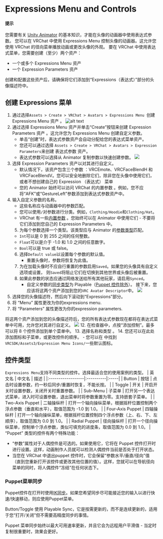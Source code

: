 # Expressions Menu and Controls
#### 提示
您需要有关 [Unity Animator](https://docs.unity3d.com/2022.3/Documentation/Manual/class-AnimatorController.html) 的基本知识，才能在头像的动画器中使用表达式参数。
您可以在 VRChat 中使用 Expressions Menu 控制头像的动画器。这允许您使用 VRChat 的径向菜单播放动画或更改头像的外观。
要在 VRChat 中使用表达式菜单，您需要创建（至少）两个资产：
- 一个或多个 Expressions Menu 资产
- 一个 Expression Parameters 资产

创建和配置这些资产后，请确保将它们添加到“Expressions（表达式）”部分的头像描述符中。
## 创建 Expressions 菜单
1. 通过选择`Assets > Create > VRChat > Avatars > Expressions Menu `创建 Expressions Menu 资产 。
![alt text](https://creators.vrchat.com/assets/images/default-expressions-d8b7b5094c3f2602526a7b27ae1c9ea5.png)
2. 通过选择 Expressions Menu 资产并单击“Create”按钮来创建 Expression Parameters 资产 。这允许您为 Expressions Menu 创建自定义参数。
    - 单击“创建”时，表达式参数资产会自动分配给您的表达式菜单资产。
    - 您还可以通过选择 `Assets > Create > VRChat > Avatars > Expression Parameters`来创建 表达式参数 资产。
    - 表达式参数可以选择从 Animator 复制参数以快速创建参数。
![](https://creators.vrchat.com/assets/images/default-parameters-484af1106c2aa0cd239d6afe810c23b2.png)
3. 选择 Expression Parameters 资产以对其进行自定义。
    - 默认情况下，该资产包含三个参数 ：VRCEmote、VRCFaceBlendH 和 VRCFaceBlendV。您可以安全地删除它们，除非您在头像中使用它们，或者不想创建自己的 Expression （表达式） 菜单
    - 您的 Animator 始终可以访问 VRChat 的内置参数 。例如，您不应将“AFK”或“GestureLeft”参数添加到表达式参数资产中。
4. 输入自定义参数的名称。
    - 这些名称应与动画器中的参数匹配。
    - 您可以使用`/`对参数进行分类。例如，`Clothing/Hoodie`和`Clothing/Hat`。
    - VRChat 有一些[内置参数](./Animator%20Parameters/Animator%20Parameters.md) 。您始终可以在 Animator 中使用它们 - 不要将它们添加到您自己的 Expression Parameters 中。
    5. 为每个参数选择一个类型。该类型应与 Animator 的[参数类型](https://docs.unity3d.com/2022.3/Documentation/Manual/AnimationParameters.html)匹配。
    - `Int`可以是 0 到 255 之间的任何整数。
    - `Float`可以是介于 -1.0 和 1.0 之间的任意数字。
    - `Bool`可以是 true 或 false。
    6. 选择`Default value`以设置每个参数的默认值。
        - 重置头像时，参数将恢复为此值。
    7. 为在加载头像时不应自行重置的参数启用`Saved`。如果您的头像具有自定义选项或设置， 则`Saved`将阻止它们在切换到其他世界或头像后被重置。
    8. 如果此参数的状态应通过网络发送给所有其他玩家，请启用`Synced`。
        - 自定义参数的[同步类型](https://creators.vrchat.com/avatars/expression-menu-and-controls#sync-types)为 Playable（[Puppet 控件除外](https://creators.vrchat.com/avatars/expression-menu-and-controls#types-of-controls)）。
接下来，您应该将这两个资产添加到您的`VRC Avatar Descriptor`中。
![](https://creators.vrchat.com/assets/images/avatar-descriptor-params-4e790cbff8b3ef8e1415473bb1c69cee.png)
9. 选择您的头像描述符，然后向下滚动到“Expressions”部分。
10. 将 “Menu” 属性更改为你的expressions menu.
11. 将 “Parameters” 属性更改为你的expression parameters.

将这两个资产添加到您的头像描述符后，您的所有表达式参数现在都将在表达式菜单中可用，允许您对其进行自定义。
![](https://creators.vrchat.com/assets/images/populated-menu-73ba42697179cca5440061b334bfe208.png)
12. 在检查器中，点按“添加控制”。最多可以将 8 个控件添加到单个菜单中。
13. 选择名称和类型 。
14. 您还可以在此处添加图标和子菜单，或更改控件的顺序。
    - 您可以在 中找到`VRCSDK/Assets3/Expression Menu Icons/`一些默认图标。

## 控件类型
`Expressions Menu`支持不同类型的控件。选择最适合您的使用案例的类型。
| 英文名            | 中文名     | 描述 |
|:------------------|:----------|:-----|
| Button            | 按钮      | 点击时设置参数，约一秒后同步/重置时恢复，不能长按。 |
| Toggle            | 开关      | 开启开关时设置参数，关闭开关时重置参数。 |
| Sub-Menu          | 子菜单    | 打开另一个表达式菜单，进入时可设置参数，退出菜单时将参数重置为零。支持嵌套子菜单。 |
| Two-Axis Puppet   | 二轴操纵杆 | 打开一个轴向操纵菜单，根据摇杆位置控制两个浮点参数（垂直和水平），取值范围为 -1.0 到 1.0。 |
| Four-Axis Puppet  | 四轴操纵杆 | 打开一个轴向操纵菜单，根据摇杆位置控制四个浮点参数（上、右、下、左顺序），取值范围为 0.0 到 1.0。 |
| Radial Puppet     | 径向操纵杆 | 打开一个径向操纵菜单，控制单个浮点参数，类似可填充的进度条，取值范围为 0.0 到 1.0。 |
“Puppet” 类型的控件有两个特殊功能：
- “参数”属性对于人偶控件是可选的。如果使用它，它将在 Puppet 控件打开时进行设置。这样，动画制作人员就可以检测人偶控件当前是否处于打开状态。
- 当您在 VRChat 中退出puppet 控件时，它会保留“参数水平/垂直/径向”值（直到您重新打开该控件或更改其他位置的值）。这样，您就可以在导航径向菜单的同时，将人偶控件“冻结”在任何状态下。

### Puppet菜单同步
Puppet控件在打开时使用[IK同步](https://creators.vrchat.com/avatars/animator-parameters#sync-types)。如果您希望同步尽可能接近您的输入以进行快速/快速移动，则应使用Puppet菜单。

Button/Toggle 使用 Playable Sync，它是按需更新的，而不是连续更新的，适用于您“打开/关闭”但不需要高精度同步的事情。

Puppet 菜单同步始终以最大可用速率更新，并且它会为远程用户平滑值 - 当定时复制很重要时，效果会更好。